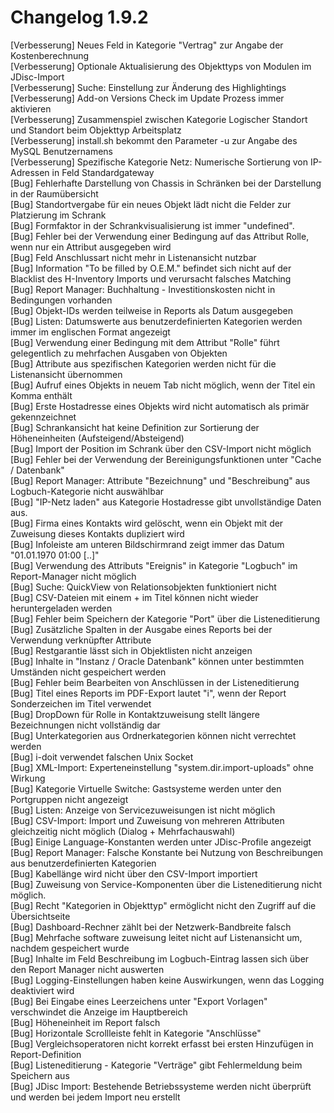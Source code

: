 # Changelog 1.9.2

[Verbesserung]  Neues Feld in Kategorie "Vertrag" zur Angabe der Kostenberechnung  
[Verbesserung]  Optionale Aktualisierung des Objekttyps von Modulen im JDisc-Import  
[Verbesserung]  Suche: Einstellung zur Änderung des Highlightings  
[Verbesserung]  Add-on Versions Check im Update Prozess immer aktivieren  
[Verbesserung]  Zusammenspiel zwischen Kategorie Logischer Standort und Standort beim Objekttyp Arbeitsplatz  
[Verbesserung]  install.sh bekommt den Parameter -u zur Angabe des MySQL Benutzernamens  
[Verbesserung]  Spezifische Kategorie Netz: Numerische Sortierung von IP-Adressen in Feld Standardgateway  
[Bug]           Fehlerhafte Darstellung von Chassis in Schränken bei der Darstellung in der Raumübersicht  
[Bug]           Standortvergabe für ein neues Objekt lädt nicht die Felder zur Platzierung im Schrank  
[Bug]           Formfaktor in der Schrankvisualisierung ist immer "undefined".  
[Bug]           Fehler bei der Verwendung einer Bedingung auf das Attribut Rolle, wenn nur ein Attribut ausgegeben wird  
[Bug]           Feld Anschlussart nicht mehr in Listenansicht nutzbar  
[Bug]           Information "To be filled by O.E.M." befindet sich nicht auf der Blacklist des H-Inventory Imports und verursacht falsches Matching  
[Bug]           Report Manager: Buchhaltung - Investitionskosten nicht in Bedingungen vorhanden  
[Bug]           Objekt-IDs werden teilweise in Reports als Datum ausgegeben  
[Bug]           Listen: Datumswerte aus benutzerdefinierten Kategorien werden immer im englischen Format angezeigt  
[Bug]           Verwendung einer Bedingung mit dem Attribut "Rolle" führt gelegentlich zu mehrfachen Ausgaben von Objekten  
[Bug]           Attribute aus spezifischen Kategorien werden nicht für die Listenansicht übernommen  
[Bug]           Aufruf eines Objekts in neuem Tab nicht möglich, wenn der Titel ein Komma enthält  
[Bug]           Erste Hostadresse eines Objekts wird nicht automatisch als primär gekennzeichnet  
[Bug]           Schrankansicht hat keine Definition zur Sortierung der Höheneinheiten (Aufsteigend/Absteigend)  
[Bug]           Import der Position im Schrank über den CSV-Import nicht möglich  
[Bug]           Fehler bei der Verwendung der Bereinigungsfunktionen unter "Cache / Datenbank"  
[Bug]           Report Manager: Attribute "Bezeichnung" und "Beschreibung" aus Logbuch-Kategorie nicht auswählbar  
[Bug]           "IP-Netz laden" aus Kategorie Hostadresse gibt unvollständige Daten aus.  
[Bug]           Firma eines Kontakts wird gelöscht, wenn ein Objekt mit der Zuweisung dieses Kontakts dupliziert wird  
[Bug]           Infoleiste am unteren Bildschirmrand zeigt immer das Datum "01.01.1970 01:00 [..]"  
[Bug]           Verwendung des Attributs "Ereignis" in Kategorie "Logbuch" im Report-Manager nicht möglich  
[Bug]           Suche: QuickView von Relationsobjekten funktioniert nicht  
[Bug]           CSV-Dateien mit einem + im Titel können nicht wieder heruntergeladen werden  
[Bug]           Fehler beim Speichern der Kategorie "Port" über die Listeneditierung  
[Bug]           Zusätzliche Spalten in der Ausgabe eines Reports bei der Verwendung verknüpfter Attribute  
[Bug]           Restgarantie lässt sich in Objektlisten nicht anzeigen  
[Bug]           Inhalte in "Instanz / Oracle Datenbank" können unter bestimmten Umständen nicht gespeichert werden  
[Bug]           Fehler beim Bearbeiten von Anschlüssen in der Listeneditierung  
[Bug]           Titel eines Reports im PDF-Export lautet "i", wenn der Report Sonderzeichen im Titel verwendet  
[Bug]           DropDown für Rolle in Kontaktzuweisung stellt längere Bezeichnungen nicht vollständig dar  
[Bug]           Unterkategorien aus Ordnerkategorien können nicht verrechtet werden  
[Bug]           i-doit verwendet falschen Unix Socket  
[Bug]           XML-Import: Experteneinstellung "system.dir.import-uploads" ohne Wirkung  
[Bug]           Kategorie Virtuelle Switche: Gastsysteme werden unter den Portgruppen nicht angezeigt  
[Bug]           Listen: Anzeige von Servicezuweisungen ist nicht möglich  
[Bug]           CSV-Import: Import und Zuweisung von mehreren Attributen gleichzeitig nicht möglich (Dialog + Mehrfachauswahl)  
[Bug]           Einige Language-Konstanten werden unter JDisc-Profile angezeigt  
[Bug]           Report Manager: Falsche Konstante bei Nutzung von Beschreibungen aus benutzerdefinierten Kategorien  
[Bug]           Kabellänge wird nicht über den CSV-Import importiert  
[Bug]           Zuweisung von Service-Komponenten über die Listeneditierung nicht möglich.  
[Bug]           Recht "Kategorien in Objekttyp" ermöglicht nicht den Zugriff auf die Übersichtseite  
[Bug]           Dashboard-Rechner zählt bei der Netzwerk-Bandbreite falsch  
[Bug]           Mehrfache software zuweisung leitet nicht auf Listenansicht um, nachdem gespeichert wurde  
[Bug]           Inhalte im Feld Beschreibung im Logbuch-Eintrag lassen sich über den Report Manager nicht auswerten  
[Bug]           Logging-Einstellungen haben keine Auswirkungen, wenn das Logging deaktiviert wird  
[Bug]           Bei Eingabe eines Leerzeichens unter "Export Vorlagen" verschwindet die Anzeige im Hauptbereich  
[Bug]           Höheneinheit im Report falsch  
[Bug]           Horizontale Scrollleiste fehlt in Kategorie "Anschlüsse"  
[Bug]           Vergleichsoperatoren nicht korrekt erfasst bei ersten Hinzufügen in Report-Definition  
[Bug]           Listeneditierung - Kategorie "Verträge" gibt Fehlermeldung beim Speichern aus  
[Bug]           JDisc Import: Bestehende Betriebssysteme werden nicht überprüft und werden bei jedem Import neu erstellt  